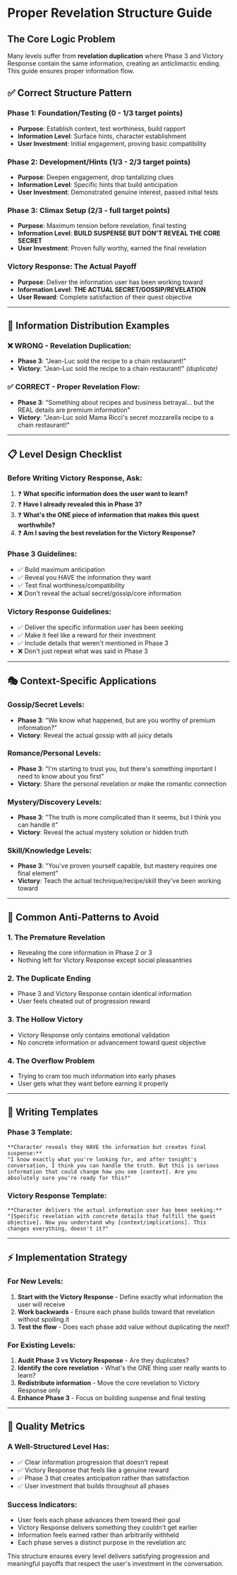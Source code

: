 # Proper Revelation Structure Guide

## The Core Logic Problem
Many levels suffer from **revelation duplication** where Phase 3 and Victory Response contain the same information, creating an anticlimactic ending. This guide ensures proper information flow.

## ✅ Correct Structure Pattern

### **Phase 1: Foundation/Testing** (0 - 1/3 target points)
- **Purpose**: Establish context, test worthiness, build rapport
- **Information Level**: Surface hints, character establishment
- **User Investment**: Initial engagement, proving basic compatibility

### **Phase 2: Development/Hints** (1/3 - 2/3 target points)  
- **Purpose**: Deepen engagement, drop tantalizing clues
- **Information Level**: Specific hints that build anticipation
- **User Investment**: Demonstrated genuine interest, passed initial tests

### **Phase 3: Climax Setup** (2/3 - full target points)
- **Purpose**: Maximum tension before revelation, final testing
- **Information Level**: **BUILD SUSPENSE BUT DON'T REVEAL THE CORE SECRET**
- **User Investment**: Proven fully worthy, earned the final revelation

### **Victory Response: The Actual Payoff**
- **Purpose**: Deliver the information user has been working toward
- **Information Level**: **THE ACTUAL SECRET/GOSSIP/REVELATION**
- **User Reward**: Complete satisfaction of their quest objective

---

## 🎯 Information Distribution Examples

### **❌ WRONG - Revelation Duplication:**
- **Phase 3**: "Jean-Luc sold the recipe to a chain restaurant!"
- **Victory**: "Jean-Luc sold the recipe to a chain restaurant!" *(duplicate)*

### **✅ CORRECT - Proper Revelation Flow:**
- **Phase 3**: "Something about recipes and business betrayal... but the REAL details are premium information"
- **Victory**: "Jean-Luc sold Mama Ricci's secret mozzarella recipe to a chain restaurant!"

---

## 📋 Level Design Checklist

### **Before Writing Victory Response, Ask:**
1. ❓ **What specific information does the user want to learn?**
2. ❓ **Have I already revealed this in Phase 3?**
3. ❓ **What's the ONE piece of information that makes this quest worthwhile?**
4. ❓ **Am I saving the best revelation for the Victory Response?**

### **Phase 3 Guidelines:**
- ✅ Build maximum anticipation
- ✅ Reveal you HAVE the information they want
- ✅ Test final worthiness/compatibility
- ❌ Don't reveal the actual secret/gossip/core information

### **Victory Response Guidelines:**
- ✅ Deliver the specific information user has been seeking
- ✅ Make it feel like a reward for their investment
- ✅ Include details that weren't mentioned in Phase 3
- ❌ Don't just repeat what was said in Phase 3

---

## 🎭 Context-Specific Applications

### **Gossip/Secret Levels:**
- **Phase 3**: "We know what happened, but are you worthy of premium information?"
- **Victory**: Reveal the actual gossip with all juicy details

### **Romance/Personal Levels:**
- **Phase 3**: "I'm starting to trust you, but there's something important I need to know about you first"
- **Victory**: Share the personal revelation or make the romantic connection

### **Mystery/Discovery Levels:**
- **Phase 3**: "The truth is more complicated than it seems, but I think you can handle it"
- **Victory**: Reveal the actual mystery solution or hidden truth

### **Skill/Knowledge Levels:**
- **Phase 3**: "You've proven yourself capable, but mastery requires one final element"
- **Victory**: Teach the actual technique/recipe/skill they've been working toward

---

## 🚫 Common Anti-Patterns to Avoid

### **1. The Premature Revelation**
- Revealing the core information in Phase 2 or 3
- Nothing left for Victory Response except social pleasantries

### **2. The Duplicate Ending**
- Phase 3 and Victory Response contain identical information
- User feels cheated out of progression reward

### **3. The Hollow Victory**
- Victory Response only contains emotional validation
- No concrete information or advancement toward quest objective

### **4. The Overflow Problem**
- Trying to cram too much information into early phases
- User gets what they want before earning it properly

---

## 📝 Writing Templates

### **Phase 3 Template:**
```
**Character reveals they HAVE the information but creates final suspense:**
"I know exactly what you're looking for, and after tonight's conversation, I think you can handle the truth. But this is serious information that could change how you see [context]. Are you absolutely sure you're ready for this?"
```

### **Victory Response Template:**
```
**Character delivers the actual information user has been seeking:**
"[Specific revelation with concrete details that fulfill the quest objective]. Now you understand why [context/implications]. This changes everything, doesn't it?"
```

---

## ⚡ Implementation Strategy

### **For New Levels:**
1. **Start with the Victory Response** - Define exactly what information the user will receive
2. **Work backwards** - Ensure each phase builds toward that revelation without spoiling it
3. **Test the flow** - Does each phase add value without duplicating the next?

### **For Existing Levels:**
1. **Audit Phase 3 vs Victory Response** - Are they duplicates?
2. **Identify the core revelation** - What's the ONE thing user really wants to learn?
3. **Redistribute information** - Move the core revelation to Victory Response only
4. **Enhance Phase 3** - Focus on building suspense and final testing

---

## 🎯 Quality Metrics

### **A Well-Structured Level Has:**
- ✅ Clear information progression that doesn't repeat
- ✅ Victory Response that feels like a genuine reward
- ✅ Phase 3 that creates anticipation rather than satisfaction
- ✅ User investment that builds throughout all phases

### **Success Indicators:**
- User feels each phase advances them toward their goal
- Victory Response delivers something they couldn't get earlier
- Information feels earned rather than arbitrarily withheld
- Each phase serves a distinct purpose in the revelation arc

This structure ensures every level delivers satisfying progression and meaningful payoffs that respect the user's investment in the conversation.